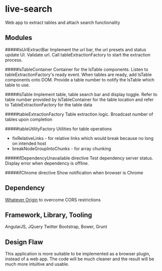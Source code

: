 live-search
===========
Web app to extract tables and attach search functionality

Modules
------
#####lsUrlExtractBar
Implement the url bar, the url presets and status update UI. Validate url. Call tableExtractionFactory to start the extraction process.

#####lsTableContainer
Container for the lsTable components. Listen to tableExtractionFactory's ready event. When tables are ready, add lsTable components onto DOM. Provide a table number to notify the lsTable which table to use.

#####lsTable
Implement table, table search bar and display toggle. Refer to table number provided by lsTableContainer for the table location and refer to TableExtractionFactory for the table data

#####tableExtractionFactory
Table extraction logic. Broadcast number of tables upon completion

#####tableUtilityFactory
Utilities for table operations
* fixRelativeLinks - for relative links which would break because no long on intended host
* breakNodeGroupIntoChunks - for array chunking

#####ifDependencyUnavailable directive
Test dependency server status. Display error when dependency is offline.

#####ifChrome directive
Show notification when browser is Chrome

Dependency
------
[Whatever Origin](http://www.whateverorigin.org/) to overcome CORS restrictions

Framework, Library, Tooling
------
AngularJS, JQuery Twitter Bootstrap, Bower, Grunt

Design Flaw
------
This application is more suitable to be implemented as a browser plugin, instead of a web app.
The code will be much cleaner and the result will be much more intuitive and usable.
